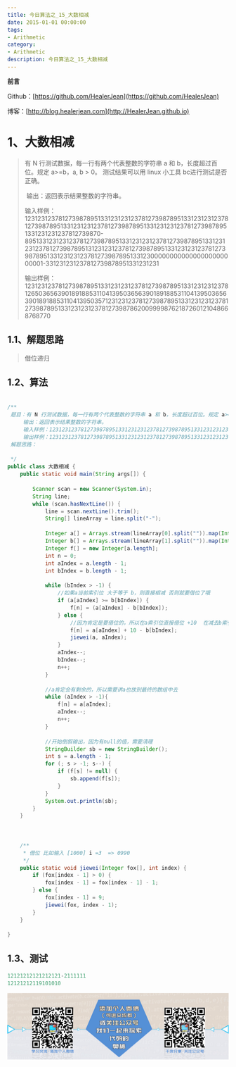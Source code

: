 ```yaml
---
title: 今日算法之_15_大数相减
date: 2015-01-01 00:00:00
tags: 
- Arithmetic
category: 
- Arithmetic
description: 今日算法之_15_大数相减
---
```


**前言**     

 Github：[https://github.com/HealerJean](https://github.com/HealerJean)         

 博客：[http://blog.healerjean.com](http://HealerJean.github.io)          



# 1、大数相减
> 有 N 行测试数据，每一行有两个代表整数的字符串 a 和 b，长度超过百位。规定 a>=b，a, b > 0。 测试结果可以用 linux 小工具 bc进行测试是否正确。    
>
> ​     输出：返回表示结果整数的字符串。   
>
> ​     输入样例：1231231237812739878951331231231237812739878951331231231237812739878951331231231237812739878951331231231237812739878951331231231237812739870-895133123123123781273987895133123123123781273987895133123123123781273987895131231231237812739878951331231231237812739878951331231231237812739878951331230000000000000000000000001-331231231237812739878951331231231    
>
> ​     输出样例：12312312378127398789513312312312378127398789513312312312378126503656390189188531104139503656390189188531104139503656390189188531104139503571231231237812739878951331231231237812739878951331231231237812739878620099998762187260121048668768770   
>
> 


## 1.1、解题思路 

> 借位递归



## 1.2、算法

```java

/**
 题目：有 N 行测试数据，每一行有两个代表整数的字符串 a 和 b，长度超过百位。规定 a>=b，a, b > 0。 测试结果可以用 linux 小工具 bc进行测试是否正确。
     输出：返回表示结果整数的字符串。
     输入样例：1231231237812739878951331231231237812739878951331231231237812739878951331231231237812739878951331231231237812739878951331231231237812739870-895133123123123781273987895133123123123781273987895133123123123781273987895131231231237812739878951331231231237812739878951331231231237812739878951331230000000000000000000000001-331231231237812739878951331231231
     输出样例：12312312378127398789513312312312378127398789513312312312378126503656390189188531104139503656390189188531104139503656390189188531104139503571231231237812739878951331231231237812739878951331231231237812739878620099998762187260121048668768770
 解题思路：

 */
public class 大数相减 {
    public static void main(String args[]) {

        Scanner scan = new Scanner(System.in);
        String line;
        while (scan.hasNextLine()) {
            line = scan.nextLine().trim();
            String[] lineArray = line.split("-");

            Integer a[] = Arrays.stream(lineArray[0].split("")).map(Integer::valueOf).toArray(Integer[]::new);
            Integer b[] = Arrays.stream(lineArray[1].split("")).map(Integer::valueOf).toArray(Integer[]::new);
            Integer f[] = new Integer[a.length];
            int n = 0;
            int aIndex = a.length - 1;
            int bIndex = b.length - 1;

            while (bIndex > -1) {
                //如果a当前索引位 大于等于 b，则直接相减 否则就要借位了哦
                if (a[aIndex] >= b[bIndex]) {
                    f[n] = (a[aIndex] - b[bIndex]);
                } else {
                    //因为肯定是要借位的，所以在a索引位直接借位 +10  在减去b索引位为，然后，开始借位重新计算a数组的值
                    f[n] = a[aIndex] + 10 - b[bIndex];
                    jiewei(a, aIndex);
                }
                aIndex--;
                bIndex--;
                n++;
            }

            //a肯定会有剩余的，所以需要讲a也放到最终的数组中去
            while (aIndex > -1){
                f[n] = a[aIndex];
                aIndex--;
                n++;
            }

            //开始倒叙输出，因为有null的值，需要清理
            StringBuilder sb = new StringBuilder();
            int s = a.length - 1;
            for (; s > -1; s--) {
                if (f[s] != null) {
                    sb.append(f[s]);
                }
            }
            System.out.println(sb);
        }
    }



    /**
     * 借位 比如输入 [1000] i =3  => 0990
     */
    public static void jiewei(Integer fox[], int index) {
        if (fox[index - 1] > 0) {
            fox[index - 1] = fox[index - 1] - 1;
        } else {
            fox[index - 1] = 9;
            jiewei(fox, index - 1);
        }
    }

}

```




## 1.3、测试 

```java
12121212121212121-2111111
12121212119101010
```



![ContactAuthor](https://raw.githubusercontent.com/HealerJean/HealerJean.github.io/master/assets/img/artical_bottom.jpg)



<link rel="stylesheet" href="https://unpkg.com/gitalk/dist/gitalk.css">

<script src="https://unpkg.com/gitalk@latest/dist/gitalk.min.js"></script> 
<div id="gitalk-container"></div>    
 <script type="text/javascript">
    var gitalk = new Gitalk({
		clientID: `1d164cd85549874d0e3a`,
		clientSecret: `527c3d223d1e6608953e835b547061037d140355`,
		repo: `HealerJean.github.io`,
		owner: 'HealerJean',
		admin: ['HealerJean'],
		id: 'AAAAAAAAAAAAAAA',
    });
    gitalk.render('gitalk-container');
</script> 
